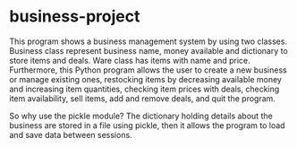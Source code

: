 # business-project

This program shows a business management system by using two classes.
Business class represent business name, money available and dictionary to store items and
deals. Ware class has items with name and price. Furthermore, this Python program allows
the user to create a new business or manage existing ones, restocking items by decreasing available money
and increasing item quantities, checking item prices with deals, checking item availability,
sell items, add and remove deals, and quit the program.

So why use the pickle module?
The dictionary holding details about the business are stored in a file using pickle,
then it allows the program to load and save data between sessions.
